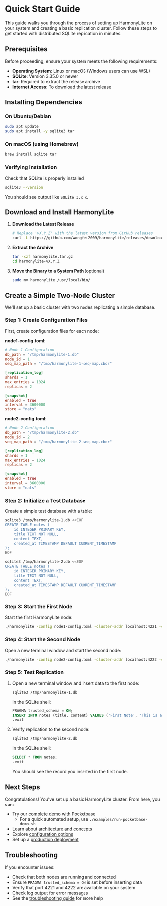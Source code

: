 # Quick Start Guide

This guide walks you through the process of setting up HarmonyLite on your system and creating a basic replication cluster. Follow these steps to get started with distributed SQLite replication in minutes.

## Prerequisites

Before proceeding, ensure your system meets the following requirements:

- **Operating System**: Linux or macOS (Windows users can use WSL)
- **SQLite**: Version 3.35.0 or newer
- **tar**: Required to extract the release archive
- **Internet Access**: To download the latest release

## Installing Dependencies

### On Ubuntu/Debian

```bash
sudo apt update
sudo apt install -y sqlite3 tar
```

### On macOS (using Homebrew)

```bash
brew install sqlite tar
```

### Verifying Installation

Check that SQLite is properly installed:

```bash
sqlite3 --version
```

You should see output like `SQLite 3.x.x`.

## Download and Install HarmonyLite

1. **Download the Latest Release**

   ```bash
   # Replace 'vX.Y.Z' with the latest version from GitHub releases
   curl -L https://github.com/wongfei2009/harmonylite/releases/download/vX.Y.Z/harmonylite-vX.Y.Z-linux-amd64.tar.gz -o harmonylite.tar.gz
   ```

2. **Extract the Archive**

   ```bash
   tar -xzf harmonylite.tar.gz
   cd harmonylite-vX.Y.Z
   ```

3. **Move the Binary to a System Path** (optional)

   ```bash
   sudo mv harmonylite /usr/local/bin/
   ```

## Create a Simple Two-Node Cluster

We'll set up a basic cluster with two nodes replicating a simple database.

### Step 1: Create Configuration Files

First, create configuration files for each node:

**node1-config.toml**:
```toml
# Node 1 Configuration
db_path = "/tmp/harmonylite-1.db"
node_id = 1
seq_map_path = "/tmp/harmonylite-1-seq-map.cbor"

[replication_log]
shards = 1
max_entries = 1024
replicas = 2

[snapshot]
enabled = true
interval = 3600000
store = "nats"
```

**node2-config.toml**:
```toml
# Node 2 Configuration
db_path = "/tmp/harmonylite-2.db"
node_id = 2
seq_map_path = "/tmp/harmonylite-2-seq-map.cbor"

[replication_log]
shards = 1
max_entries = 1024
replicas = 2

[snapshot]
enabled = true
interval = 3600000
store = "nats"
```

### Step 2: Initialize a Test Database

Create a simple test database with a table:

```bash
sqlite3 /tmp/harmonylite-1.db <<EOF
CREATE TABLE notes (
    id INTEGER PRIMARY KEY,
    title TEXT NOT NULL,
    content TEXT,
    created_at TIMESTAMP DEFAULT CURRENT_TIMESTAMP
);
EOF
```

```bash
sqlite3 /tmp/harmonylite-2.db <<EOF
CREATE TABLE notes (
    id INTEGER PRIMARY KEY,
    title TEXT NOT NULL,
    content TEXT,
    created_at TIMESTAMP DEFAULT CURRENT_TIMESTAMP
);
EOF
```

### Step 3: Start the First Node

Start the first HarmonyLite node:

```bash
./harmonylite -config node1-config.toml -cluster-addr localhost:4221 -cluster-peers nats://localhost:4222/
```

### Step 4: Start the Second Node

Open a new terminal window and start the second node:

```bash
./harmonylite -config node2-config.toml -cluster-addr localhost:4222 -cluster-peers nats://localhost:4221/
```

### Step 5: Test Replication

1. Open a new terminal window and insert data to the first node:

   ```bash
   sqlite3 /tmp/harmonylite-1.db
   ```

   In the SQLite shell:

   ```sql
   PRAGMA trusted_schema = ON;
   INSERT INTO notes (title, content) VALUES ('First Note', 'This is a test of HarmonyLite replication');
   .exit
   ```

2. Verify replication to the second node:

   ```bash
   sqlite3 /tmp/harmonylite-2.db
   ```

   In the SQLite shell:

   ```sql
   SELECT * FROM notes;
   .exit
   ```

   You should see the record you inserted in the first node.

## Next Steps

Congratulations! You've set up a basic HarmonyLite cluster. From here, you can:

- Try our [complete demo](demo.md) with Pocketbase
  - For a quick automated setup, use `./examples/run-pocketbase-demo.sh`
- Learn about [architecture and concepts](architecture.md)
- Explore [configuration options](configuration-reference.md)
- Set up a [production deployment](production-deployment.md)

## Troubleshooting

If you encounter issues:

- Check that both nodes are running and connected
- Ensure `PRAGMA trusted_schema = ON` is set before inserting data
- Verify that port 4221 and 4222 are available on your system
- Check log output for error messages
- See the [troubleshooting guide](troubleshooting.md) for more help